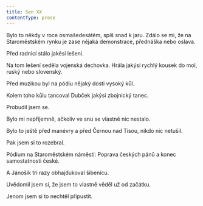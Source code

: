 ```yaml
---
title: Sen XX
contentType: prose
---
```


<section>

Bylo to někdy v roce osmašedesátém, spíš snad k jaru. Zdálo se mi, že na Staroměstském rynku je zase nějaká demonstrace, přednáška nebo oslava.

Před radnicí stálo jakési lešení.

Na tom lešení seděla vojenská dechovka. Hrála jakýsi rychlý kousek do mol, ruský nebo slovenský.

Před muzikou byl na pódiu nějaký dosti vysoký kůl.

Kolem toho kůlu tancoval Dubček jakýsi zbojnický tanec.

Probudil jsem se.

Bylo mi nepříjemně, ačkoliv ve snu se vlastně nic nestalo.

Bylo to ještě před manévry a před Černou nad Tisou, nikdo nic netušil.

Pak jsem si to rozebral.

Pódium na Staroměstském náměstí: Poprava českých pánů a konec samostatnosti české.

A Jánošik tri razy obhajdukoval šibenicu.

Uvědomil jsem si, že jsem to vlastně věděl už od začátku.

Jenom jsem si to nechtěl připustit.

</section>
